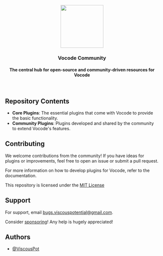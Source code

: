 <div align="center">

  <img src="https://github.com/user-attachments/assets/b18a689b-262b-4d00-8308-86629425f1d2" width="140" />

  <h3>Vocode Community</h3>
  <h4>The central hub for open-source and community-driven resources for Vocode</h4>
  <br />

</div>

## Repository Contents
- **Core Plugins**: The essential plugins that come with Vocode to provide the basic functionality.
- **Community Plugins**: Plugins developed and shared by the community to extend Vocode's features.

## Contributing

We welcome contributions from the community! If you have ideas for plugins or improvements, feel free to open an issue or submit a pull request.

For more information on how to develop plugins for Vocode, refer to the documentation.

This repository is licensed under the [MIT License](LICENSE,md)

## Support

For support, email bugs.viscouspotential@gmail.com.

Consider [sponsoring](https://github.com/sponsors/ViscousPot)! Any help is hugely appreciated!


## Authors

- [@ViscousPot](https://github.com/ViscousPot)
